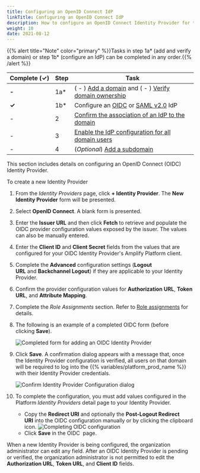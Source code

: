```yaml
---
title: Configuring an OpenID Connect IdP
linkTitle: Configuring an OpenID Connect IdP
description: How to configure an OpenID Connect Identity Provider for the Platform.
weight: 10
date: 2021-08-12
---
```


{{% alert title="Note" color="primary" %}}Tasks in step 1a\* (add and verify a domain) or step 1b\* (configure an IdP) can be completed in any order.{{% /alert %}}

| Complete (**✓)** | Step | Task |
| --- | --- | --- |
| **\-** | 1a\* | ( - ) [Add a domain](/docs/management_guide/configuring_and_managing_identity_providers/managing_domains/adding_a_domain/) and ( - ) [Verify domain ownership](/docs/management_guide/configuring_and_managing_identity_providers/managing_domains/verifying_domain_ownership/) |
| **✓** | 1b\* | Configure an [OIDC](/docs/management_guide/configuring_and_managing_identity_providers/managing_identity_provider_configuration/configuring_an_openid_connect_idp/) or [SAML v2.0](/docs/management_guide/configuring_and_managing_identity_providers/managing_identity_provider_configuration/configuring_a_saml_v2.0_idp/) IdP |
| \- | 2 | [Confirm the association of an IdP to the domain](/docs/management_guide/configuring_and_managing_identity_providers/enabling_identity_provider_configuration/confirming_the_association_of_an_idp_to_the_domain/) |
| \- | 3 | [Enable the IdP configuration for all domain users](/docs/management_guide/configuring_and_managing_identity_providers/enabling_identity_provider_configuration/enabling_idp_configuration_for_all_domain_users/) |
| \- | 4 | (_Optional_) [Add a subdomain](/docs/management_guide/configuring_and_managing_identity_providers/managing_domains/adding_a_subdomain/) |

This section includes details on configuring an OpenID Connect (OIDC) Identity Provider.

To create a new Identity Provider

1. From the _Identity Providers_ page, click **\+ Identity Provider**. The **New Identity Provider** form will be presented.
2. Select **OpenID Connect**. A blank form is presented.
3. Enter the **Issuer URL** and then click **Fetch** to retrieve and populate the OIDC provider configuration values exposed by the issuer. The values can also be manually entered.
4. Enter the **Client ID** and **Client Secret** fields from the values that are configured for your OIDC Identity Provider's Amplify Platform client.
5. Complete the **Advanced** configuration settings (**Logout URL** and **Backchannel Logout**) if they are applicable to your Identity Provider.
6. Confirm the provider configuration values for **Authorization** **URL**, **Token URL**, and **Attribute Mapping**.
7. Complete the _Role Assignments_ section. Refer to [Role assignments](/docs/management_guide/configuring_and_managing_identity_providers_idps/managing_identity_provider_configuration/role_assignments/) for details.
8. The following is an example of a completed OIDC form (before clicking **Save**).

    ![Completed form for adding an OIDC Identity Provider](/Images/oidc_new.png)

9. Click **Save**. A confirmation dialog appears with a message that, once the Identity Provider configuration is verified, all users on that domain will be required to log into the {{% variables/platform_prod_name %}} with their Identity Provider credentials.

    ![Confirm Identity Provider Configuration dialog](/Images/idp_save_configuration.png)

10. To complete the configuration, you must add values configured in the Platform _Identity Providers_ detail page to your Identity Provider.

    * Copy the **Redirect URI** and optionally the **Post-Logout Redirect URI** into the OIDC configuration manually or by clicking the clipboard icon.
        ![Completing OIDC configuration](/Images/oidc_overview.png)
    * Click **Save** in the OIDC  page.

When a new Identity Provider is being configured, the organization administrator can edit any field. After an OIDC Identity Provider is pending or verified, the organization administrator is not permitted to edit the **Authorization URL**, **Token URL**, and **Client ID** fields.
